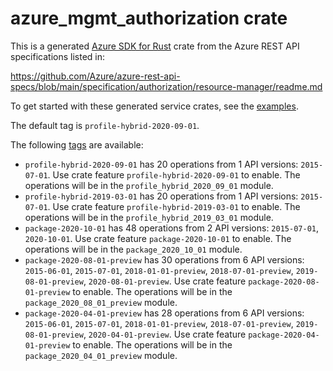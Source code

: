 # azure_mgmt_authorization crate

This is a generated [Azure SDK for Rust](https://github.com/Azure/azure-sdk-for-rust) crate from the Azure REST API specifications listed in:

https://github.com/Azure/azure-rest-api-specs/blob/main/specification/authorization/resource-manager/readme.md

To get started with these generated service crates, see the [examples](https://github.com/Azure/azure-sdk-for-rust/blob/main/services/README.md#examples).

The default tag is `profile-hybrid-2020-09-01`.

The following [tags](https://github.com/Azure/azure-sdk-for-rust/blob/main/services/tags.md) are available:

- `profile-hybrid-2020-09-01` has 20 operations from 1 API versions: `2015-07-01`. Use crate feature `profile-hybrid-2020-09-01` to enable. The operations will be in the `profile_hybrid_2020_09_01` module.
- `profile-hybrid-2019-03-01` has 20 operations from 1 API versions: `2015-07-01`. Use crate feature `profile-hybrid-2019-03-01` to enable. The operations will be in the `profile_hybrid_2019_03_01` module.
- `package-2020-10-01` has 48 operations from 2 API versions: `2015-07-01`, `2020-10-01`. Use crate feature `package-2020-10-01` to enable. The operations will be in the `package_2020_10_01` module.
- `package-2020-08-01-preview` has 30 operations from 6 API versions: `2015-06-01`, `2015-07-01`, `2018-01-01-preview`, `2018-07-01-preview`, `2019-08-01-preview`, `2020-08-01-preview`. Use crate feature `package-2020-08-01-preview` to enable. The operations will be in the `package_2020_08_01_preview` module.
- `package-2020-04-01-preview` has 28 operations from 6 API versions: `2015-06-01`, `2015-07-01`, `2018-01-01-preview`, `2018-07-01-preview`, `2019-08-01-preview`, `2020-04-01-preview`. Use crate feature `package-2020-04-01-preview` to enable. The operations will be in the `package_2020_04_01_preview` module.